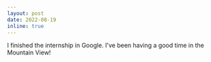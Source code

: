 ```yaml
---
layout: post
date: 2022-08-19
inline: true
---
```


I finished the internship in Google. I've been having a good time in the Mountain View!

